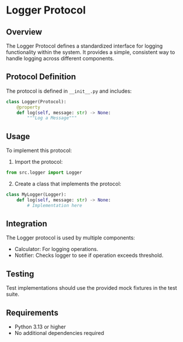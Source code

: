 # Logger Protocol

## Overview
The Logger Protocol defines a standardized interface for logging functionality within the system. It provides a simple, consistent way to handle logging across different components.

## Protocol Definition
The protocol is defined in `__init__.py` and includes:

```python
class Logger(Protocol):
    @property
    def log(self, message: str) -> None:
        """Log a Message"""
```

## Usage
To implement this protocol:

1. Import the protocol:
```python
from src.logger import Logger
```

2. Create a class that implements the protocol:
```python
class MyLogger(Logger):
    def log(self, message: str) -> None:
        # Implementation here
```

## Integration
The Logger protocol is used by multiple components:
- Calculator: For logging operations.
- Notifier: Checks logger to see if operation exceeds threshold.

## Testing
Test implementations should use the provided mock fixtures in the test suite.

## Requirements
- Python 3.13 or higher
- No additional dependencies required